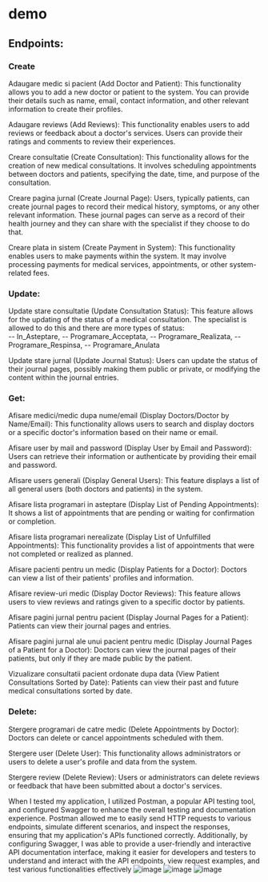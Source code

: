 # demo

## Endpoints:

### Create
 
Adaugare medic si pacient (Add Doctor and Patient): This functionality allows you to add a new doctor or patient to the system. You can provide their details such as name, email, contact information, and other relevant information to create their profiles.

Adaugare reviews (Add Reviews): This functionality enables users to add reviews or feedback about a doctor's services. Users can provide their ratings and comments to review their experiences.

Creare consultatie (Create Consultation): This functionality allows for the creation of new medical consultations. It involves scheduling appointments between doctors and patients, specifying the date, time, and purpose of the consultation.

Creare pagina jurnal (Create Journal Page): Users, typically patients, can create journal pages to record their medical history, symptoms, or any other relevant information. These journal pages can serve as a record of their health journey and they can share with the specialist if they choose to do that.

Creare plata in sistem (Create Payment in System): This functionality enables users to make payments within the system. It may involve processing payments for medical services, appointments, or other system-related fees.



### Update:

Update stare consultatie (Update Consultation Status): This feature allows for the updating of the status of a medical consultation. The specialist is allowed to do this and there are more types of status:   
    -- In_Asteptare,
    --  Programare_Acceptata,
    -- Programare_Realizata,
    -- Programare_Respinsa,
    -- Programare_Anulata 

Update stare jurnal (Update Journal Status): Users can update the status of their journal pages, possibly making them public or private, or modifying the content within the journal entries.

### Get:

Afisare medici/medic dupa nume/email (Display Doctors/Doctor by Name/Email): This functionality allows users to search and display doctors or a specific doctor's information based on their name or email.

Afisare user by mail and password (Display User by Email and Password): Users can retrieve their information or authenticate by providing their email and password.

Afisare users generali (Display General Users): This feature displays a list of all general users (both doctors and patients) in the system.

Afisare lista programari in asteptare (Display List of Pending Appointments): It shows a list of appointments that are pending or waiting for confirmation or completion.

Afisare lista programari nerealizate (Display List of Unfulfilled Appointments): This functionality provides a list of appointments that were not completed or realized as planned.

Afisare pacienti pentru un medic (Display Patients for a Doctor): Doctors can view a list of their patients' profiles and information.

Afisare review-uri medic (Display Doctor Reviews): This feature allows users to view reviews and ratings given to a specific doctor by patients.

Afisare pagini jurnal pentru pacient (Display Journal Pages for a Patient): Patients can view their journal pages and entries.

Afisare pagini jurnal ale unui pacient pentru medic (Display Journal Pages of a Patient for a Doctor): Doctors can view the journal pages of their patients, but only if they are made public by the patient.

Vizualizare consultatii pacient ordonate dupa data (View Patient Consultations Sorted by Date): Patients can view their past and future medical consultations sorted by date.

### Delete:

Stergere programari de catre medic (Delete Appointments by Doctor): Doctors can delete or cancel appointments scheduled with them.

Stergere user (Delete User): This functionality allows administrators or users to delete a user's profile and data from the system.

Stergere review (Delete Review): Users or administrators can delete reviews or feedback that have been submitted about a doctor's services.


When I tested my application, I utilized Postman, a popular API testing tool, and configured Swagger to enhance the overall testing and documentation experience. Postman allowed me to easily send HTTP requests to various endpoints, simulate different scenarios, and inspect the responses, ensuring that my application's APIs functioned correctly. Additionally, by configuring Swagger, I was able to provide a user-friendly and interactive API documentation interface, making it easier for developers and testers to understand and interact with the API endpoints, view request examples, and test various functionalities effectively
![image](https://github.com/Talida-M/demoFinall/assets/75331740/db594df0-39a5-491b-85d9-b4dd3ae014fa)
![image](https://github.com/Talida-M/demoFinall/assets/75331740/69a3b015-f558-4778-b6be-550840e48ab8)
![image](https://github.com/Talida-M/demoFinall/assets/75331740/0338ed00-c2e4-403e-a6bd-38580f57d3a5)


